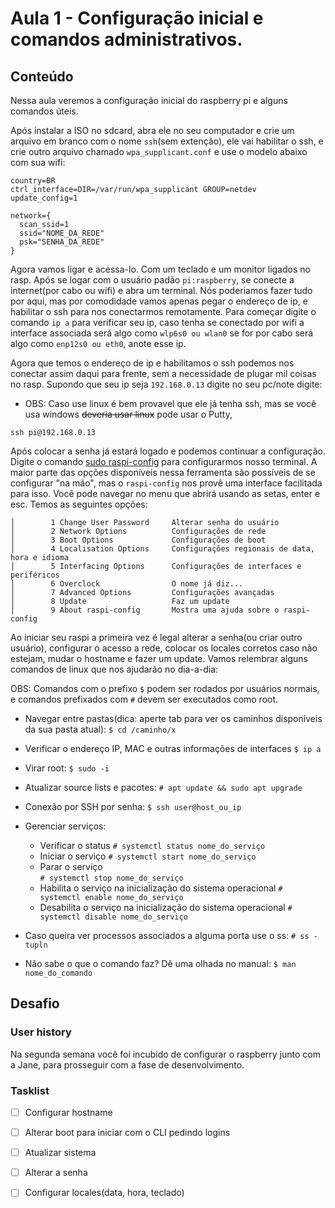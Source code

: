 # Aula 1 - Configuração inicial e comandos administrativos.

## Conteúdo

Nessa aula veremos a configuração inicial do raspberry pi e alguns comandos úteis.

Após instalar a ISO no sdcard, abra ele no seu computador e crie um arquivo em branco com o nome `ssh`(sem extenção), ele vai habilitar o ssh, e crie outro arquivo chamado `wpa_supplicant.conf` e use o modelo abaixo com sua wifi:

```
country=BR
ctrl_interface=DIR=/var/run/wpa_supplicant GROUP=netdev
update_config=1

network={
  scan_ssid=1
  ssid="NOME_DA_REDE"
  psk="SENHA_DA_REDE"
}
```

Agora vamos ligar e acessa-lo. Com um teclado e um monitor ligados no rasp. Após se logar com o usuário padão `pi:raspberry`, se conecte a internet(por cabo ou wifi) e abra um terminal. Nós poderiamos fazer tudo por aqui, mas por comodidade vamos apenas pegar o endereço de ip, e habilitar o ssh para nos conectarmos remotamente.
Para começar digite o comando `ip a` para verificar seu ip, caso tenha se conectado por wifi a interface associada será algo como `wlp6s0 ou wlan0` se for por cabo será algo como `enp12s0 ou eth0`, anote esse ip.

Agora que temos o endereço de ip e habilitamos o ssh podemos nos conectar assim daqui para frente, sem a necessidade de plugar mil coisas no rasp. Supondo que seu ip seja `192.168.0.13` digite no seu pc/note digite:

- OBS: Caso use linux é bem provavel que ele já tenha ssh, mas se você usa windows ~~deveria usar linux~~ pode usar o Putty,

`ssh pi@192.168.0.13`

Após colocar a senha já estará logado e podemos continuar a configuração.
Digite o comando [sudo raspi-config](https://www.raspberrypi.org/documentation/configuration/raspi-config.md) para configurarmos nosso terminal. A maior parte das opções disponíveis nessa ferramenta são possíveis de se configurar "na mão", mas o `raspi-config` nos provê uma interface facilitada para isso.
Você pode navegar no menu que abrirá usando as setas, enter e esc. Temos as seguintes opções:

```
│        1 Change User Password     Alterar senha do usuário
│        2 Network Options          Configurações de rede
│        3 Boot Options             Configurações de boot
│        4 Localisation Options     Configurações regionais de data, hora e idioma
│        5 Interfacing Options      Configurações de interfaces e periféricos
│        6 Overclock                O nome já diz...
│        7 Advanced Options         Configurações avançadas
│        8 Update                   Faz um update
│        9 About raspi-config       Mostra uma ajuda sobre o raspi-config
```

Ao iniciar seu raspi a primeira vez é legal alterar a senha(ou criar outro usuário), configurar o acesso a rede, colocar os locales corretos caso não estejam, mudar o hostname e fazer um update. Vamos relembrar alguns comandos de linux que nos ajudarão no dia-a-dia:

OBS: Comandos com o prefixo `$` podem ser rodados por usuários normais, e comandos prefixados com `#` devem ser executados como root.

* Navegar entre pastas(dica: aperte tab para ver os caminhos disponíveis da sua pasta atual):
`$ cd /caminho/x`

* Verificar o endereço IP, MAC e outras informações de interfaces
  `$ ip a`

* Virar root:
  `$ sudo -i`

* Atualizar source lists e pacotes:
  `# apt update && sudo apt upgrade`

* Conexão por SSH por senha:
  `$ ssh user@host_ou_ip`

* Gerenciar serviços:

  - Verificar o status
    `# systemctl status nome_do_serviço`
  - Iniciar o serviço
    `# systemctl start nome_do_serviço`
  - Parar o serviço    
    `# systemctl stop nome_do_serviço`
  - Habilita o serviço na inicialização do sistema operacional
    `# systemctl enable nome_do_serviço`
  - Desabilita o serviço na inicialização do sistema operacional
    `# systemctl disable nome_do_serviço`

* Caso queira ver processos associados a alguma porta use o ss:
  `# ss -tupln`

* Não sabe o que o comando faz? Dê uma olhada no manual:
`$ man nome_do_comando`

## Desafio

### User history

Na segunda semana você foi incubido de configurar o raspberry junto com a Jane, para prosseguir com a fase de desenvolvimento.

### Tasklist

* [ ] Configurar hostname

* [ ] Alterar boot para iniciar com o CLI pedindo logins

* [ ] Atualizar sistema

* [ ] Alterar a senha

* [ ] Configurar locales(data, hora, teclado)
